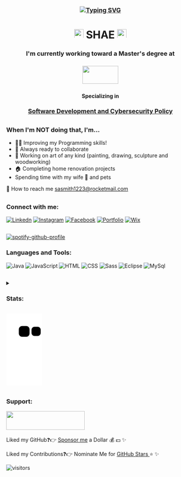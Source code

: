 
<h3 align="center"><a href="https://git.io/typing-svg"><img src="https://readme-typing-svg.demolab.com?font=Avenir&duration=3000&pause=1000&color=FFFFFF&center=true&multiline=true&width=435&lines=Hi%2C+I%E2%80%99m+Shannon+Smith+;but+almost+everyone+calls+me" alt="Typing SVG" /></a></h3>

<h1 align="center"> <img src="https://raw.githubusercontent.com/iampavangandhi/iampavangandhi/master/gifs/Hi.gif" width="25" height="25">  SHAE  <img src="https://raw.githubusercontent.com/iampavangandhi/iampavangandhi/master/gifs/Hi.gif" width="25" height="25"></h1>

<h3 align="center">I'm currently working toward a Master's degree at </h3>

<h3 align="center"><img src="https://upload.wikimedia.org/wikipedia/commons/6/60/Virginia_Tech_Hokies_logo.svg" height="48" width="96"/></a></h3>

<h4 align="center">Specializing in </h4>

<h3 align="center"><a href="https://vtmit.vt.edu/academics/curriculum.html#graduate-certificates">Software Development and Cybersecurity Policy</a></h3>

<h2></h2>

<h3>When I'm NOT doing that, I'm...</h3>

- 👨‍💻 Improving my Programming skills!
- 🚀 Always ready to collaborate
- 🎨 Working on art of any kind (painting, drawing, sculpture and woodworking)
- 🏠 Completing home renovation projects
- Spending time with my wife 💍 and pets 

📧 How to reach me sasmith1223@rocketmail.com

<h2></h2>

<h3>Connect with me:</h3>

[![Linkedn](https://user-images.githubusercontent.com/75339573/189492088-7ca9ba8e-4cc0-4455-a7e2-4c7f23a8d9a0.png)](https://www.linkedin.com/in/shae-smith1223/)
[![Instagram](https://user-images.githubusercontent.com/75339573/189492129-4eb6d047-7079-4a21-b0fa-d1cb8afb18ec.png)](https://www.instagram.com/shaeasis/)
[![Facebook](https://user-images.githubusercontent.com/75339573/189492071-a27b3293-7983-4adf-851e-93fc1fdc9757.png)](https://www.facebook.com/shaesmith1223")
[![Portfolio](https://img.icons8.com/nolan/48/s.png)](https://thereisnospoon1223.github.io/Shae%20Smith/index.html)
[![Wix](https://user-images.githubusercontent.com/75339573/189492299-8fe30fb6-b0ff-4406-bbf2-fa7f8f41645d.png)](https://shae1223.wixsite.com/shaesmith)

<h2></h2>

[![spotify-github-profile](https://spotify-github-profile.vercel.app/api/view?uid=125645949&cover_image=true&theme=default)](https://github.com/kittinan/spotify-github-profile)

<h3>Languages and Tools:</h3>

![Java](https://img.icons8.com/color/48/000000/java-coffee-cup-logo--v1.png)
![JavaScript](https://img.icons8.com/fluency/48/000000/javascript.png)
![HTML](https://img.icons8.com/color/48/000000/html-5--v1.png)
![CSS](https://img.icons8.com/color/48/000000/css3.png)
![Sass](https://img.icons8.com/color/48/000000/sass.png)
![Eclipse](https://img.icons8.com/nolan/64/java-eclipse.png)
![MySql](https://img.icons8.com/color/48/000000/mysql-logo.png)

<h2></h2>

<details>
<summary><h3>Stats:</h3></summary>
<br>

[![GitHub Streak](https://streak-stats.demolab.com?user=thereisnospoon1223&theme=radical&hide_border=true&date_format=M%20j%5B%2C%20Y%5D&ring=8508B4&fire=FF8622&sideNums=8508B4)](https://git.io/streak-stats)

[![GitHub Read Me Stats](https://github-readme-stats.vercel.app/api?username=thereisnospoon1223&theme=radical&hide_border=true&count_private=true)](https://github.com/thereisnospoon1223/github-readme-stats)  

[![GitHub Top Langs](https://github-readme-stats.vercel.app/api/top-langs/?username=thereisnospoon1223&&theme=radical&hide_border=true&layout=compact)](https://github.com/thereisnospoon1223/github-readme-stats)
 
</details>

![snake gif](https://github.com/BrunoGonSouza/BrunoGonSouza/blob/output/github-contribution-grid-snake.svg)

<h2></h2>

<h3>Support:</h3>

<a href="https://www.buymeacoffee.com/shaesmith1223"><img src="https://camo.githubusercontent.com/28aae05a0fba45679e8e27d90609601e249b64a5fe30dfef05495de4f4e318d4/68747470733a2f2f63646e2e6275796d6561636f666665652e636f6d2f627574746f6e732f76322f64656661756c742d79656c6c6f772e706e67" height="50" width="210"> </a>

Liked my GitHub❓👉 <a href="https://github.com/sponsors/thereisnospoon1223/dashboard/profile">Sponsor me</a> a Dollar 💰 💵 ✨
  
Liked my Contributions❓👉 Nominate Me for <a href="https://stars.github.com/nominate/">GitHub Stars </a>⭐ ✨ 



![visitors](https://visitor-badge.glitch.me/badge?page_id=thereisnospoon1223.visitor-badge&left_color=blue&right_color=purple)

<!---
thereisnospoon1223/thereisnospoon1223 is a ✨ special ✨ repository because its `README.md` (this file) appears on your GitHub profile.
You can click the Preview link to take a look at your changes.
--->
